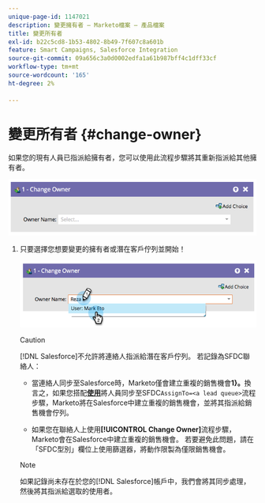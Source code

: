 ```yaml
---
unique-page-id: 1147021
description: 變更擁有者 — Marketo檔案 — 產品檔案
title: 變更所有者
exl-id: b22c5cd8-1b53-4802-8b49-7f607c8a601b
feature: Smart Campaigns, Salesforce Integration
source-git-commit: 09a656c3a0d0002edfa1a61b987bff4c1dff33cf
workflow-type: tm+mt
source-wordcount: '165'
ht-degree: 2%

---
```


# 變更所有者 {#change-owner}

如果您的現有人員已指派給擁有者，您可以使用此流程步驟將其重新指派給其他擁有者。

![](assets/change-owner-1.png)

1. 只要選擇您想要變更的擁有者或潛在客戶佇列並開始！

   ![](assets/change-owner-2.png)

   >[!CAUTION]
   >
   >[!DNL Salesforce]不允許將連絡人指派給潛在客戶佇列。 若記錄為SFDC聯絡人：
   >
   >* 當連絡人同步至Salesforce時，Marketo僅會建立重複的銷售機會&#x200B;**1&rbrace;。**&#x200B;換言之，如果您搭配&#x200B;**[使用](/help/marketo/product-docs/core-marketo-concepts/smart-campaigns/salesforce-flow-actions/sync-person-to-sfdc.md)**&#x200B;將人員同步至SFDC`AssignTo=<a lead queue>`流程步驟，Marketo將在Salesforce中建立重複的銷售機會，並將其指派給銷售機會佇列。
   >
   >* 如果您在聯絡人上使用&#x200B;**[!UICONTROL Change Owner]**&#x200B;流程步驟，Marketo會在Salesforce中建立重複的銷售機會。 若要避免此問題，請在「SFDC型別」欄位上使用篩選器，將動作限製為僅限銷售機會。

   >[!NOTE]
   >
   >如果記錄尚未存在於您的[!DNL Salesforce]帳戶中，我們會將其同步處理，然後將其指派給選取的使用者。
